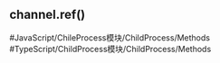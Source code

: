 ## channel.ref()

#JavaScript/ChileProcess模块/ChildProcess/Methods #TypeScript/ChildProcess模块/ChildProcess/Methods  